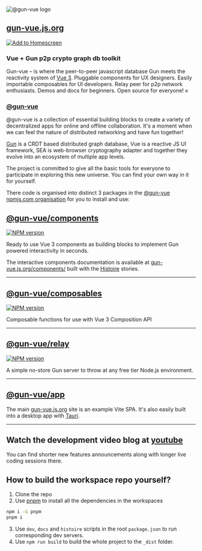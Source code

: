 ![@gun-vue logo](https://gun-vue.js.org/media/gun-vue-logo.svg)

## [gun-vue.js.org](https://gun-vue.js.org)

[![Add to Homescreen](https://img.shields.io/badge/Skynet-Add%20To%20Homescreen-00c65e?logo=skynet&labelColor=0d0d0d)](https://homescreen.hns.siasky.net/#/skylink/AQC7upIKykiM-nYJA6Ac-Q4PHRtYsHDVS1Ne-M2ELcZU2A)

### Vue + Gun p2p crypto graph db toolkit

Gun-vue – is where the peer-to-peer javascript database Gun meets the reactivity system of [Vue 3](https://vuejs.org). Pluggable components for UX designers. Easily importable composables for UI developers. Relay peer for p2p network enthusiasts. Demos and docs for beginners. Open source for everyone! ✊

### [@gun-vue](https://www.npmjs.com/org/gun-vue)

@gun-vue is a collection of essential building blocks to create a variety of decentralized apps for online and offline collaboration. It's a moment when we can feel the nature of distributed networking and have fun together!

[Gun](https://gun.eco) is a CRDT based distributed graph database, Vue is a reactive JS UI framework, SEA is web-browser cryptography adapter and together they evolve into an ecosystem of multiple app levels.

The project is committed to give all the basic tools for everyone to participate in exploring this new universe. You can find your own way in it for yourself.

There code is organised into distinct 3 packages in the [@gun-vue npmjs.com organisation](https://www.npmjs.com/org/gun-vue) for you to install and use:

## [@gun-vue/components](https://github.com/DeFUCC/gun-vue/tree/master/components)

<a href="https://www.npmjs.com/package/@gun-vue/components" target="_blank"><img src="https://img.shields.io/npm/v/@gun-vue/components?color=E23C92&logo=npm&style=for-the-badge" alt="NPM version"></a>

Ready to use Vue 3 components as building blocks to implement Gun powered interactivity in seconds.

The interactive components documentation is available at [gun-vue.js.org/components/](https://gun-vue.js.org/components/) built with the [Histoire](https://histoire.dev) stories.

---

## [@gun-vue/composables](https://github.com/DeFUCC/gun-vue/tree/master/composables)

<a href="https://www.npmjs.com/package/@gun-vue/composables" target="_blank"><img src="https://img.shields.io/npm/v/@gun-vue/composables?color=E23C92&logo=npm&style=for-the-badge" alt="NPM version"></a>

Composable functions for use with Vue 3 Composition API

---

## [@gun-vue/relay](https://github.com/DeFUCC/gun-vue/tree/master/relay)

<a href="https://www.npmjs.com/package/@gun-vue/relay" target="__blank"><img src="https://img.shields.io/npm/v/@gun-vue/relay?color=E23C92&logo=npm&style=for-the-badge" alt="NPM version"></a>

A simple no-store Gun server to throw at any free tier Node.js environment.

---

## [@gun-vue/app](https://github.com/DeFUCC/gun-vue/tree/master/app)

The main [gun-vue.js.org](https://gun-vue.js.org) site is an example Vite SPA. It's also easily built into a desktop app with [Tauri](https://tauri.app).

---

## Watch the development video blog at [youtube](https://www.youtube.com/watch?v=gwZUQcCp01U&list=PLncuCCb2zjt6wmlSNLiK1lZl150qX-rAw)

You can find shorter new features announcements along with longer live coding sessions there.

## How to build the workspace repo yourself?

1. Clone the repo
2. Use [pnpm](https://pnpm.io/) to install all the dependencies in the workspaces

```bash
npm i -G pnpm
pnpm i
```

3. Use `dev`, `docs` and `histoire` scripts in the root `package.json` to run corresponding dev servers.
4. Use `npm run build` to build the whole project to the `_dist` folder.
